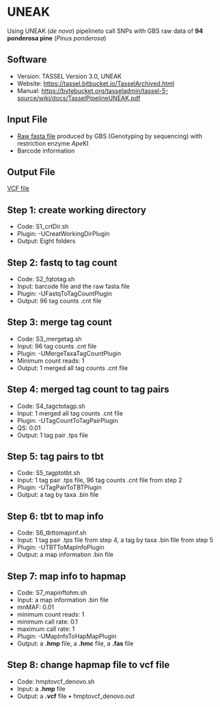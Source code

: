 # UNEAK
Using UNEAK (*de novo*) pipelineto call SNPs with GBS raw data of **94 ponderosa pine** (*Pinus ponderosa*)
## Software
- Version: TASSEL Version 3.0, UNEAK
-	Website: https://tassel.bitbucket.io/TasselArchived.html
-	Manual:	https://bytebucket.org/tasseladmin/tassel-5-source/wiki/docs/TasselPipelineUNEAK.pdf
## Input File
- [Raw fasta file](https://trace.ncbi.nlm.nih.gov/Traces/study/?acc=PRJNA527618&o=acc_s%3Aa) produced by GBS (Genotyping by sequencing) with restriction enzyme *Ape*KI
- Barcode information
## Output File
[VCF file](https://datadryad.org/stash/dataset/doi:10.5061/dryad.6fv8fb4)
## Step 1: create working directory
- Code: S1_crtDir.sh
- Plugin: -UCreatWorkingDirPlugin
- Output: Eight folders
## Step 2: fastq to tag count
- Code: S2_fqtotag.sh
- Input: barcode file and the raw fasta file
- Plugin: -UFastqToTagCountPlugin
- Output: 96 tag counts .cnt file
## Step 3: merge tag count
- Code: S3_mergetag.sh
- Input: 96 tag counts .cnt file 
-	Plugin: -UMergeTaxaTagCountPlugin
- Minimum count reads: 1
- Output: 1 merged all tag counts .cnt file
## Step 4: merged tag count to tag pairs
- Code: S4_tagctotagp.sh
- Input: 1 merged all tag counts .cnt file
-	Plugin: -UTagCountToTagPairPlugin
-	QS: 0.01
- Output: 1 tag pair .tps file
## Step 5: tag pairs to tbt
- Code: S5_tagptotbt.sh
- Input: 1 tag pair .tps file, 96 tag counts .cnt file from step 2
-	Plugin: -UTagPairToTBTPlugin
- Output: a tag by taxa .bin file
## Step 6: tbt to map info
- Code: S6_tbttomapinf.sh
- Input: 1 tag pair .tps file from step 4, a tag by taxa .bin file from step 5
-	Plugin: -UTBTToMapInfoPlugin
- Output: a map information .bin file
## Step 7: map info to hapmap
- Code: S7_mapinftohm.sh
- Input: a map information .bin file
- mnMAF: 0.01
-	minimum count reads: 1
-	minimum call rate: 0.1
-	maximum call rate: 1
-	Plugin: -UMapInfoToHapMapPlugin
- Output: a **.hmp** file, a **.hmc** file, a **.fas** file

## Step 8: change hapmap file to vcf file
- Code: hmptovcf_denovo.sh
- Input: a **.hmp** file
- Output: a **.vcf** file
•	hmptovcf_denovo.out
